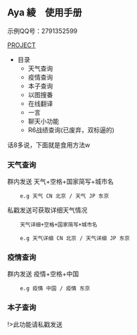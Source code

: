 ## Aya 綾　使用手册

示例QQ号：2791352599

[PROJECT](https://github.com/Kyomotoi/Aya)

* 目录
  - 天气查询
  - 疫情查询
  - 本子查询
  - 以图搜番
  - 在线翻译
  - 一言
  - 聊天小功能
  - R6战绩查询(已废弃，双标逼的)
  
话8多说，下面就是食用方法w

### 天气查询

群内发送 天气+空格+国家简写+城市名
        
        e.g 天气 CN 北京 / 天气 JP 东京
        
私戳发送可获取详细天气情况

        天气详细+空格+国家简写+城市名
        
        e.g 天气详细 CN 北京 / 天气详细 JP 东京
        
### 疫情查询

群内发送 疫情+空格+中国
        
        e.g 疫情 中国 / 疫情 东京

### 本子查询

!>此功能请私戳发送
